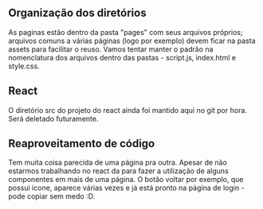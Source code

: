 ## Organização dos diretórios
As paginas estão dentro da pasta "pages" com seus arquivos próprios; arquivos comuns a várias páginas (logo por exemplo) devem ficar na pasta assets para facilitar o reuso.
Vamos tentar manter o padrão na nomenclatura dos arquivos dentro das pastas - script.js, index.html e style.css.

## React
O diretório src do projeto do react ainda foi mantido aqui no git por hora. Será deletado futuramente.

## Reaproveitamento de código

Tem muita coisa parecida de uma página pra outra. Apesar de não estarmos trabalhando no react da para fazer a utilização de alguns componentes em mais de uma página.
O botão voltar por exemplo, que possui icone, aparece várias vezes e já está pronto na página de login - pode copiar sem medo :D.

